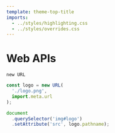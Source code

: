 ```yaml
---
template: theme-top-title
imports:
  - ../styles/highlighting.css
  - ../styles/overrides.css
---
```


<style>
  hr {
    display: none;
  }
</style>

# Web APIs

`new URL`

```js
const logo = new URL(
  './logo.png',
  import.meta.url
);

document
  .querySelector('img#logo')
  .setAttribute('src', logo.pathname);
```